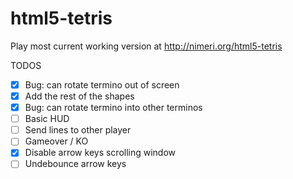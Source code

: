 html5-tetris
============

Play most current working version at http://nimeri.org/html5-tetris

TODOS
- [X] Bug: can rotate termino out of screen
- [X] Add the rest of the shapes
- [X] Bug: can rotate termino into other terminos
- [ ] Basic HUD
- [ ] Send lines to other player
- [ ] Gameover / KO
- [X] Disable arrow keys scrolling window
- [ ] Undebounce arrow keys
